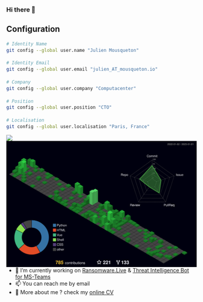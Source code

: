 ### Hi there 👋

## Configuration

```sh
# Identity Name
git config --global user.name "Julien Mousqueton"

# Identity Email
git config --global user.email "julien_AT_mousqueton.io"

# Company
git config --global user.company "Computacenter"

# Position 
git config --global user.position "CTO" 

# Localisation 
git config --global user.localisation "Paris, France" 
```

<img align="left" src="https://github-readme-stats.vercel.app/api?username=JMousqueton&count_private=true&show_icons=true&theme=dark" />
<!-- 
  <img align="left" src="https://github-readme-stats.vercel.app/api/top-langs/?username=JMousqueton&theme=dark&hide=html" />
-->
<img align="left" src="https://raw.githubusercontent.com/JMousqueton/jmousqueton/main/profile-3d-contrib/profile-night-green.svg"


<!--
  **JMousqueton/jmousqueton** is a ✨ _special_ ✨ repository because its `README.md` (this file) appears on your GitHub profile.
--> 

- 🔭 I’m currently working on [Ransomware.Live](https://github.com/jmousqueton/ransomware.live) & [Threat Intelligence Bot for MS-Teams](https://github.com/jmousqueton/CTI-MSTeams-Bot)
- 📫 You can reach me by email  
- 🤔 More about me ? check my [online CV](https://cv.julien.io) 
<!--
- 🌱 I’m currently learning ...
- 👯 I’m looking to collaborate on ...
- 🤔 I’m looking for help with ...
- 💬 Ask me about ...
- 📫 How to reach me: ...
- 😄 Pronouns: ...
- ⚡ Fun fact: ...
-->

